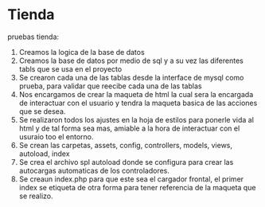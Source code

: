 # Tienda
pruebas tienda:
1) Creamos la logica de la base de datos
2) Creamos la base de datos por medio de sql y a su vez las diferentes tabls que se usa en  el proyecto
3) Se crearon cada una de las tablas desde la interface de mysql como prueba, para validar que reecibe cada una de las tablas 
4) Nos encargamos de crear la maqueta de html la cual sera la encargada de interactuar con el usuario y tendra la maqueta basica de las acciones que se desea.
5) Se realizaron todos los ajustes en la hoja de estilos para ponerle vida al html y de tal forma sea mas, amiable a la hora de interactuar con el usuraio too el entorno.
6) Se crean las carpetas, assets, config, controllers, models, views, autoload, index
7) Se crea el archivo spl autoload donde se configura para crear las autocargas automaticas de los controladores.
8) Se creaun index.php para que este sea el cargador frontal, el primer index se etiqueta de otra forma para tener referencia de la maqueta que se realizo.


